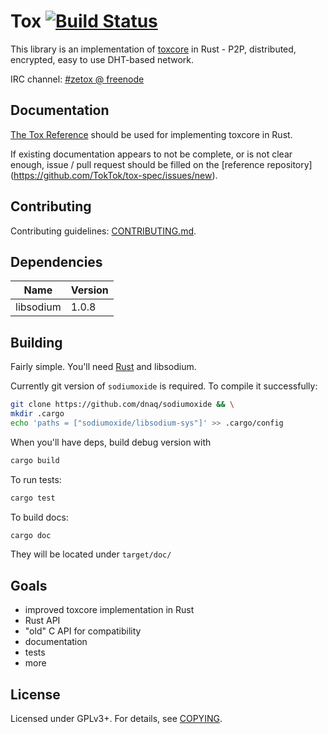 # Tox  [![Build Status](https://travis-ci.org/zetok/tox.svg?branch=master)](https://travis-ci.org/zetok/tox)
This library is an implementation of [toxcore][toxcore] in Rust - P2P, distributed, encrypted, easy to use DHT-based network.

IRC channel: [#zetox @ freenode](https://webchat.freenode.net/?channels=zetox)

## Documentation

[The Tox Reference](https://github.com/TokTok/tox-spec) should be used for
implementing toxcore in Rust.

If existing documentation appears to not be complete, or is not clear enough,
issue / pull request should be filled on the [reference repository]
(https://github.com/TokTok/tox-spec/issues/new).

## Contributing
Contributing guidelines: [CONTRIBUTING.md](/CONTRIBUTING.md).

## Dependencies
| **Name** | **Version** |
|----------|-------------|
| libsodium | 1.0.8 |

## Building
Fairly simple. You'll need [Rust](http://www.rust-lang.org/) and libsodium.

Currently git version of `sodiumoxide` is required. To compile it successfully:
```bash
git clone https://github.com/dnaq/sodiumoxide && \
mkdir .cargo
echo 'paths = ["sodiumoxide/libsodium-sys"]' >> .cargo/config
```

When you'll have deps, build debug version with
```bash
cargo build
```

To run tests:
```bash
cargo test

```
To build docs:
```bash
cargo doc
```
They will be located under `target/doc/`


## Goals
 - improved toxcore implementation in Rust
 - Rust API
 - "old" C API for compatibility
 - documentation
 - tests
 - more


## License

Licensed under GPLv3+. For details, see [COPYING](/COPYING).

[toxcore]: https://github.com/irungentoo/toxcore
